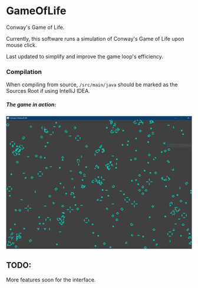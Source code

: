 # GameOfLife

Conway's Game of Life.

Currently, this software runs a simulation of Conway's Game of Life upon mouse click.

Last updated to simplify and improve the game loop's efficiency.

### Compilation
When compiling from source, `/src/main/java` should be marked as the Sources Root if using IntelliJ IDEA.

##### The game in action:

![Screenshot](/docs/img/screen.png)


## TODO:
More features soon for the interface.